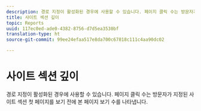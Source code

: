 ```yaml
---
description: 경로 지정이 활성화된 경우에 사용할 수 있습니다. 페이지 클릭 수는 방문자가 지정된 사이트 섹션 첫 페이지를 보기 전에 본 페이지 보기 수를 나타냅니다.
title: 사이트 섹션 깊이
topic: Reports
uuid: 117ec0ed-ade0-4382-8756-d7d5ea3530bf
translation-type: ht
source-git-commit: 99ee24efaa517e8da700c67818c111c4aa90dc02

---
```



# 사이트 섹션 깊이

경로 지정이 활성화된 경우에 사용할 수 있습니다. 페이지 클릭 수는 방문자가 지정된 사이트 섹션 첫 페이지를 보기 전에 본 페이지 보기 수를 나타냅니다.

